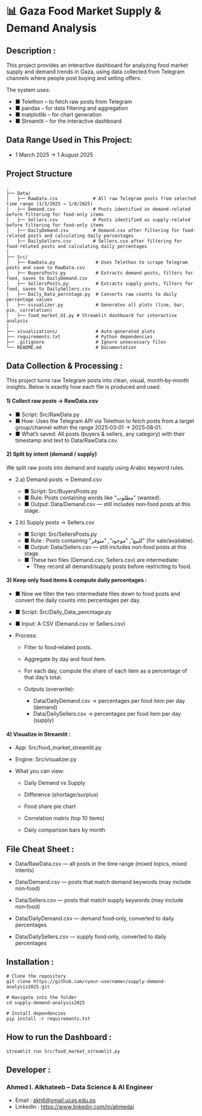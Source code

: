 # 📊 Gaza Food Market Supply & Demand Analysis 

## Description :
 
This project provides an interactive dashboard for analyzing food market supply and demand trends in Gaza,
using data collected from Telegram channels where people post buying and selling offers.

The system uses:

   * ■ Telethon – to fetch raw posts from Telegram
   * ■ pandas – for data filtering and aggregation
   * ■ matplotlib – for chart generation
   * ■ Streamlit – for the interactive dashboard
    
## Data Range Used in This Project:

 * 1 March 2025 → 1 August 2025
 
## Project Structure
 
```
.
├── Data/
│   ├── RawData.csv             # All raw Telegram posts from selected time range (1/3/2025 → 1/8/2025)
│   ├── Demand.csv              # Posts identified as demand-related before filtering for food-only items
│   ├── Sellers.csv             # Posts identified as supply-related before filtering for food-only items
│   ├── DailyDemand.csv         # Demand.csv after filtering for food-related posts and calculating daily percentages
│   ├── DailySellers.csv        # Sellers.csv after filtering for food-related posts and calculating daily percentages
│
├── Src/
│   ├── RawData.py               # Uses Telethon to scrape Telegram posts and save to RawData.csv
│   ├── BuyersPosts.py           # Extracts demand posts, filters for food, saves to DailyDemand.csv
│   ├── SellersPosts.py          # Extracts supply posts, filters for food, saves to DailySellers.csv
│   ├── Daily_Data_percntage.py  # Converts raw counts to daily percentage values
│   ├── visualizer.py            # Generates all plots (line, bar, pie, correlation)
│   ├── food_market_UI.py # Streamlit dashboard for interactive analysis
│
├── visualizations/              # Auto-generated plots
├── requirements.txt             # Python dependencies
├── .gitignore                   # Ignore unnecessary files
└── README.md                    # Documentation

```
## Data Collection & Processing :
 
This project turns raw Telegram posts into clean, visual, month‑by‑month insights. Below is exactly how each file is produced and used.

#### 1) Collect raw posts → RawData.csv

   * ■ Script: Src/RawData.py
   * ■ How: Uses the Telegram API via Telethon to fetch posts from a target group/channel within the range 2025‑03‑01 → 2025‑08‑01.
   * ■ What’s saved: All posts (buyers & sellers, any category) with their timestamp and text to Data/RawData.csv.

#### 2) Split by intent (demand / supply)
   
   We split raw posts into demand and supply using Arabic keyword rules.

   * 2.a) Demand posts → Demand.csv
   
        * ■ Script: Src/BuyersPosts.py
        * ■ Rule: Posts containing words like "مطلوب" (wanted).
        * ■ Output: Data/Demand.csv — still includes non‑food posts at this stage.

   * 2.b) Supply posts → Sellers.csv
   
        * ■ Script: Src/SellersPosts.py
        * ■ Rule : Posts containing "للبيع", "موجود", "متوفر" (for sale/available).
        * ■ Output: Data/Sellers.csv — still includes non‑food posts at this stage.
        * ■ These two files (Demand.csv, Sellers.csv) are intermediate:
           * They record all demand/supply posts before restricting to food.

#### 3) Keep only food items & compute daily percentages :
   
   * ■ Now we filter the two intermediate files down to food posts and convert the daily counts into percentages per day.
   * ■ Script: Src/Daily_Data_percntage.py
   * ■ Input: A CSV (Demand.csv or Sellers.csv)

   * Process:

        * Filter to food‑related posts.

        * Aggregate by day and food item.
   
        * For each day, compute the share of each item as a percentage of that day’s total.

        * Outputs (overwrite):

            * Data/DailyDemand.csv → percentages per food item per day (demand)
            * Data/DailySellers.csv → percentages per food item per day (supply)

#### 4) Visualize in Streamlit :
   
   * App: Src/food_market_streamlit.py

   * Engine: Src/visualizer.py

   * What you can view:

      + Daily Demand vs Supply

      + Difference (shortage/surplus)

      + Food share pie chart

      + Correlation matrix (top 10 items)

      + Daily comparison bars by month


## File Cheat Sheet :

   * Data/RawData.csv — all posts in the time range (mixed topics, mixed intents)
       
   * Data/Demand.csv — posts that match demand keywords (may include non‑food)
            
   * Data/Sellers.csv — posts that match supply keywords (may include non‑food)
            
   * Data/DailyDemand.csv — demand food‑only, converted to daily percentages
            
   * Data/DailySellers.csv — supply food‑only, converted to daily percentages

## Installation :
```
# Clone the repository
git clone https://github.com/<your-username>/supply-demand-analysis2025.git

# Navigate into the folder
cd supply-demand-analysis2025

# Install dependencies
pip install -r requirements.txt

```

## How to run the Dashboard :
    streamlit run Src/food_market_streamlit.py

##  Developer :
### Ahmed I. Alkhateeb – Data Science & AI Engineer

* Email : akh6@smail.ucas.edu.ps
* Linkedin : https://www.linkedin.com/in/ahmedai
